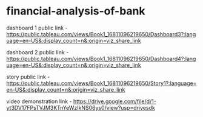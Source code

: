 # financial-analysis-of-bank


dashboard 1 public link - https://public.tableau.com/views/Book1_16811096219650/Dashboard3?:language=en-US&:display_count=n&:origin=viz_share_link


dashboard 2 public link - https://public.tableau.com/views/Book1_16811096219650/Dashboard4?:language=en-US&:display_count=n&:origin=viz_share_link


story public link - https://public.tableau.com/views/Book1_16811096219650/Story1?:language=en-US&:display_count=n&:origin=viz_share_link


video demonstration link - https://drive.google.com/file/d/1-yt3DV17FPsTVJM3KTnYeWzIkNS06ys0/view?usp=drivesdk
